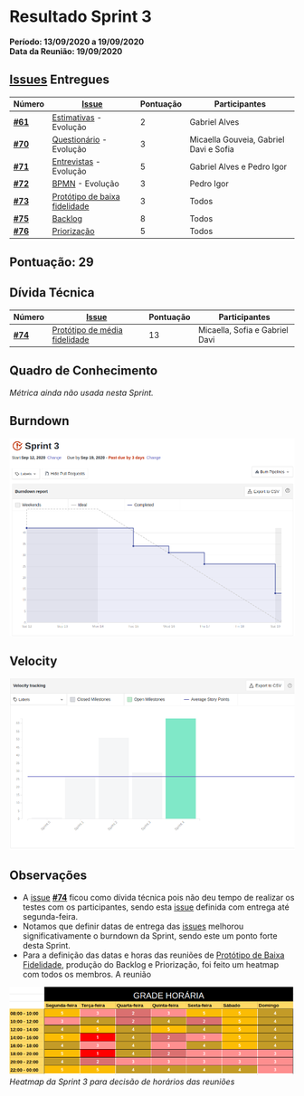 # Resultado Sprint 3 

**Período: 13/09/2020 a 19/09/2020**<br>
**Data da Reunião: 19/09/2020**

## [Issues](Modeling/objeto?id=Issue) Entregues

| Número | [Issue](Modeling/objeto?id=Issue) | Pontuação | Participantes |
|--------|-----------------------------------|-----------|---------------|
| [**#61**](https://github.com/UnBArqDsw/2020.1_G12_Stock/issues/61) | [Estimativas](Project/Evaluation.md) - Evolução | 2 | Gabriel Alves |
| [**#70**](https://github.com/UnBArqDsw/2020.1_G12_Stock/issues/70) | [Questionário](Elicitation/Questionario.md) - Evolução | 3 | Micaella Gouveia, Gabriel Davi e Sofia |
| [**#71**](https://github.com/UnBArqDsw/2020.1_G12_Stock/issues/71) | [Entrevistas](Elicitation/Entrevista.md) - Evolução | 5 | Gabriel Alves e Pedro Igor |
| [**#72**](https://github.com/UnBArqDsw/2020.1_G12_Stock/issues/72) | [BPMN](Project/ModelagemBPMN.md) - Evolução | 3 | Pedro Igor |
| [**#73**](https://github.com/UnBArqDsw/2020.1_G12_Stock/issues/73) | [Protótipo de baixa fidelidade](Product/PrototipoBaixa.md) | 3 | Todos |
| [**#75**](https://github.com/UnBArqDsw/2020.1_G12_Stock/issues/75) | [Backlog](Modeling/Backlog.md) | 8 | Todos |
| [**#76**](https://github.com/UnBArqDsw/2020.1_G12_Stock/issues/76) | [Priorização](Modeling/Priorizacao.md) | 5 | Todos |


## Pontuação: 29 

## Dívida Técnica
| Número | [Issue](Modeling/objeto?id=Issue) | Pontuação | Participantes |
|--------|-----------------------------------|-----------|---------------|
| [**#74**](https://github.com/UnBArqDsw/2020.1_G12_Stock/issues/74) | [Protótipo de média fidelidade](Product/PrototipoMedia.md) | 13 | Micaella, Sofia e Gabriel Davi |

## Quadro de Conhecimento
*Métrica ainda não usada nesta Sprint.*

## Burndown
![burndown 3](../../assets/img/Sprints/metricas/burndownS3.png)

## Velocity
![velocity 3](../../assets/img/Sprints/metricas/velocityS3.png)

## Observações
* A [issue](Modeling/objeto?id=Issue) [**#74**](https://github.com/UnBArqDsw/2020.1_G12_Stock/issues/74) ficou como dívida técnica pois não deu tempo de realizar os testes com os participantes, sendo esta [issue](Modeling/objeto?id=Issue) definida com entrega até segunda-feira.
* Notamos que definir datas de entrega das [issues](Modeling/objeto?id=Issue) melhorou significativamente o burndown da Sprint, sendo este um ponto forte desta Sprint.
* Para a definição das datas e horas das reuniões de [Protótipo de Baixa Fidelidade](../../Product/PrototipoBaixa.md), produção do Backlog e Priorização, foi feito um heatmap com todos os membros. A reunião

![heatmap sprint 3](../../assets/img/Sprints/heatmapSprint3.png)
*Heatmap da Sprint 3 para decisão de horários das reuniões*

